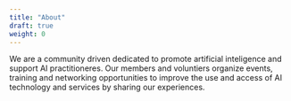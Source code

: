 ```yaml
---
title: "About"
draft: true
weight: 0
---
```

We are a community driven dedicated to promote artificial inteligence and support AI practitioneres. Our members and voluntiers organize events, training and networking opportunities to improve the use and access of AI technology and services by sharing our experiences.
